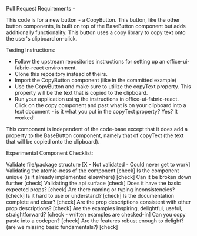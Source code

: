 Pull Request Requirements - 

This code is for a new button - a CopyButton. 
This button, like the other button components, is built on top of the BaseButton component but adds additionally functionality. 
This button uses a copy library to copy text onto the user's clipboard on-click. 

Testing Instructions: 
- Follow the upstream repositories instructions for setting up an office-ui-fabric-react environment.
- Clone this repository instead of theirs.
- Import the CopyButton component (like in the committed example)
- Use the CopyButton and make sure to utilize the copyText property. This property will be the text that is copied to the clipboard.
- Run your application using the instructions in office-ui-fabric-react. Click on the copy component and past what is on your clipboard into a text document - is it what you put in the copyText property? Yes? It worked!

This component is independent of the code-base except that it does add a property to the BaseButton component, namely that of copyText (the text that will be copied onto the clipboard). 

Experimental Component Checklist:

  Validate file/package structure [X - Not validated - Could never get to work]
  Validating the atomic-ness of the component [check]
  Is the component unique (is it already implemented elsewhere) [check]
  Can it be broken down further [check]
  Validating the api surface [check]
  Does it have the basic expected props? [check]
  Are there naming or typing inconsistencies? [check]
  Is it hard to use or understand? [check]
  Is the documentation complete and clear? [check]
  Are the prop descriptions consistent with other prop descriptions? [check]
  Are the examples inspiring, delightful, useful, straightforward? [check - written examples are checked-in]
  Can you copy paste into a codepen? [check]
  Are the features robust enough to delight? (are we missing basic fundamentals?) [check]



